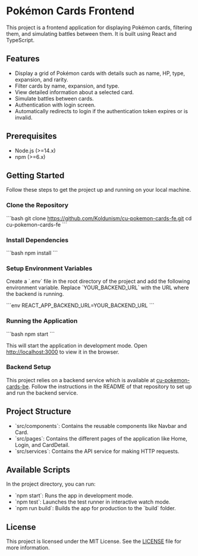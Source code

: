 # Pokémon Cards Frontend

This project is a frontend application for displaying Pokémon cards, filtering them, and simulating battles between them. It is built using React and TypeScript.

## Features

- Display a grid of Pokémon cards with details such as name, HP, type, expansion, and rarity.
- Filter cards by name, expansion, and type.
- View detailed information about a selected card.
- Simulate battles between cards.
- Authentication with login screen.
- Automatically redirects to login if the authentication token expires or is invalid.

## Prerequisites

- Node.js (>=14.x)
- npm (>=6.x)

## Getting Started

Follow these steps to get the project up and running on your local machine.

### Clone the Repository

\`\`\`bash
git clone https://github.com/Koldunism/cu-pokemon-cards-fe.git
cd cu-pokemon-cards-fe
\`\`\`

### Install Dependencies

\`\`\`bash
npm install
\`\`\`

### Setup Environment Variables

Create a \`.env\` file in the root directory of the project and add the following environment variable. Replace \`YOUR_BACKEND_URL\` with the URL where the backend is running.

\`\`\`env
REACT_APP_BACKEND_URL=YOUR_BACKEND_URL
\`\`\`

### Running the Application

\`\`\`bash
npm start
\`\`\`

This will start the application in development mode. Open [http://localhost:3000](http://localhost:3000) to view it in the browser.

### Backend Setup

This project relies on a backend service which is available at [cu-pokemon-cards-be](https://github.com/Koldunism/cu-pokemon-cards-be). Follow the instructions in the README of that repository to set up and run the backend service.

## Project Structure

- \`src/components\`: Contains the reusable components like Navbar and Card.
- \`src/pages\`: Contains the different pages of the application like Home, Login, and CardDetail.
- \`src/services\`: Contains the API service for making HTTP requests.

## Available Scripts

In the project directory, you can run:

- \`npm start\`: Runs the app in development mode.
- \`npm test\`: Launches the test runner in interactive watch mode.
- \`npm run build\`: Builds the app for production to the \`build\` folder.

## License

This project is licensed under the MIT License. See the [LICENSE](LICENSE) file for more information.
